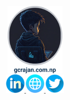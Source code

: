 <div id="header" align="center">
  <img src="https://github.com/gcrajan/image/blob/main/Group%201.png" width="150" />
</div>
<div id="badges" align="center">
  <a href="https://www.linkedin.com/in/rajan-g-c-69a690199/">
    <img src="https://github.com/gcrajan/image/blob/main/linkedin.png" width="50"/>
  </a>
  <a href="https://gcrajan.com.np/">
    <img src="https://github.com/gcrajan/image/blob/main/web.png" width="50"/>
  </a>
  <a href="https://twitter.com/iamgcrajan">
    <img src="https://github.com/gcrajan/image/blob/main/twitter.png" width="50"/>
  </a>
</div>
